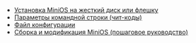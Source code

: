 * [Установка MiniOS на жесткий диск или флешку](%D0%A3%D1%81%D1%82%D0%B0%D0%BD%D0%BE%D0%B2%D0%BA%D0%B0-MiniOS-%D0%BD%D0%B0-%D0%B6%D1%91%D1%81%D1%82%D0%BA%D0%B8%D0%B9-%D0%B4%D0%B8%D1%81%D0%BA-%D0%B8%D0%BB%D0%B8-%D1%84%D0%BB%D0%B5%D1%88%D0%BA%D1%83)
* [Параметры командной строки (чит-коды)](%D0%9F%D0%B0%D1%80%D0%B0%D0%BC%D0%B5%D1%82%D1%80%D1%8B-%D0%BA%D0%BE%D0%BC%D0%B0%D0%BD%D0%B4%D0%BD%D0%BE%D0%B9-%D1%81%D1%82%D1%80%D0%BE%D0%BA%D0%B8-(%D1%87%D0%B8%D1%82-%D0%BA%D0%BE%D0%B4%D1%8B))
* [Файл конфигурации](%D0%A4%D0%B0%D0%B9%D0%BB-%D0%BA%D0%BE%D0%BD%D1%84%D0%B8%D0%B3%D1%83%D1%80%D0%B0%D1%86%D0%B8%D0%B8)
* [Сборка и модификация MiniOS (пошаговое руководство)](%D0%A1%D0%B1%D0%BE%D1%80%D0%BA%D0%B0-%D0%B8-%D0%BC%D0%BE%D0%B4%D0%B8%D1%84%D0%B8%D0%BA%D0%B0%D1%86%D0%B8%D1%8F-MiniOS-(%D0%BF%D0%BE%D1%88%D0%B0%D0%B3%D0%BE%D0%B2%D0%BE%D0%B5-%D1%80%D1%83%D0%BA%D0%BE%D0%B2%D0%BE%D0%B4%D1%81%D1%82%D0%B2%D0%BE))
